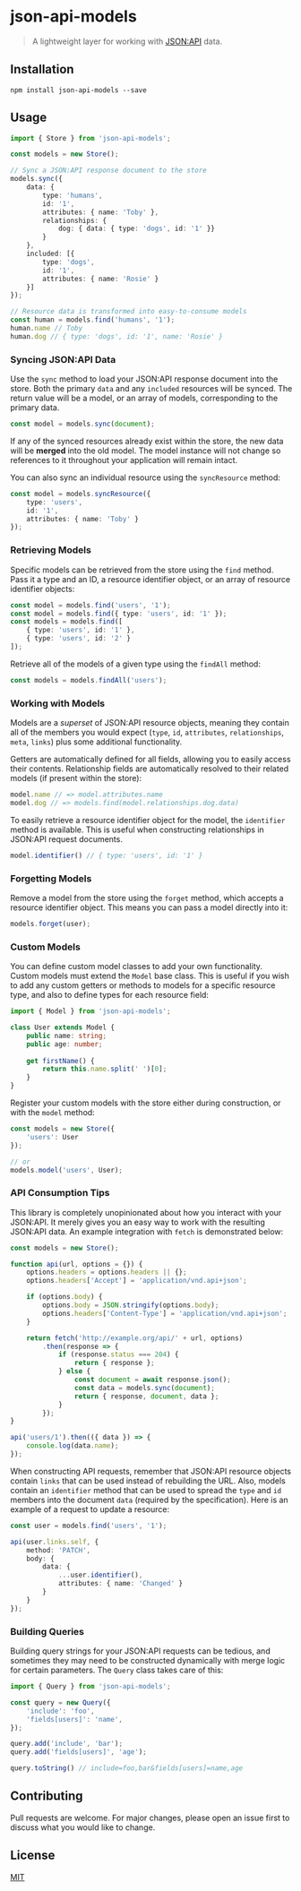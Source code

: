 # json-api-models

> A lightweight layer for working with [JSON:API](http://jsonapi.org) data.

## Installation

```
npm install json-api-models --save
```

## Usage

```ts
import { Store } from 'json-api-models';

const models = new Store();

// Sync a JSON:API response document to the store
models.sync({
    data: {
        type: 'humans',
        id: '1',
        attributes: { name: 'Toby' },
        relationships: {
            dog: { data: { type: 'dogs', id: '1' }}
        }
    },
    included: [{
        type: 'dogs',
        id: '1',
        attributes: { name: 'Rosie' }
    }]
});

// Resource data is transformed into easy-to-consume models
const human = models.find('humans', '1');
human.name // Toby
human.dog // { type: 'dogs', id: '1', name: 'Rosie' }
```

### Syncing JSON:API Data

Use the `sync` method to load your JSON:API response document into the store. Both the primary `data` and any `included` resources will be synced. The return value will be a model, or an array of models, corresponding to the primary data.

```ts
const model = models.sync(document);
```

If any of the synced resources already exist within the store, the new data will be **merged** into the old model. The model instance will not change so references to it throughout your application will remain intact.

You can also sync an individual resource using the `syncResource` method:

```ts
const model = models.syncResource({
    type: 'users',
    id: '1',
    attributes: { name: 'Toby' }
});
```

### Retrieving Models

Specific models can be retrieved from the store using the `find` method. Pass it a type and an ID, a resource identifier object, or an array of resource identifier objects:

```ts
const model = models.find('users', '1');
const model = models.find({ type: 'users', id: '1' });
const models = models.find([
    { type: 'users', id: '1' },
    { type: 'users', id: '2' }
]);
```

Retrieve all of the models of a given type using the `findAll` method:

```ts
const models = models.findAll('users');
```

### Working with Models

Models are a *superset* of JSON:API resource objects, meaning they contain all of the members you would expect (`type`, `id`, `attributes`, `relationships`, `meta`, `links`) plus some additional functionality.

Getters are automatically defined for all fields, allowing you to easily access their contents. Relationship fields are automatically resolved to their related models (if present within the store):

```ts
model.name // => model.attributes.name
model.dog // => models.find(model.relationships.dog.data)
```

To easily retrieve a resource identifier object for the model, the `identifier` method is available. This is useful when constructing relationships in JSON:API request documents.

```ts
model.identifier() // { type: 'users', id: '1' }
```

### Forgetting Models

Remove a model from the store using the `forget` method, which accepts a resource identifier object. This means you can pass a model directly into it:

```ts
models.forget(user);
```

### Custom Models

You can define custom model classes to add your own functionality. Custom models must extend the `Model` base class. This is useful if you wish to add any custom getters or methods to models for a specific resource type, and also to define types for each resource field:

```ts
import { Model } from 'json-api-models';

class User extends Model {
    public name: string;
    public age: number;
    
    get firstName() {
        return this.name.split(' ')[0];
    }
}
```

Register your custom models with the store either during construction, or with the `model` method:

```ts
const models = new Store({
    'users': User
});

// or
models.model('users', User);
```

### API Consumption Tips

This library is completely unopinionated about how you interact with your JSON:API. It merely gives you an easy way to work with the resulting JSON:API data. An example integration with `fetch` is demonstrated below:

```ts
const models = new Store();

function api(url, options = {}) {
    options.headers = options.headers || {};
    options.headers['Accept'] = 'application/vnd.api+json';

    if (options.body) {
        options.body = JSON.stringify(options.body);
        options.headers['Content-Type'] = 'application/vnd.api+json';
    }

    return fetch('http://example.org/api/' + url, options)
    	.then(response => {
        	if (response.status === 204) {
                return { response };
            } else {
                const document = await response.json();
                const data = models.sync(document);
                return { response, document, data };
            }
    	});
}

api('users/1').then(({ data }) => {
    console.log(data.name);
});
```

When constructing API requests, remember that JSON:API resource objects contain `links` that can be used instead of rebuilding the URL. Also, models contain an `identifier` method that can be used to spread the `type` and `id` members into the document `data` (required by the specification). Here is an example of a request to update a resource:

```ts
const user = models.find('users', '1');

api(user.links.self, {
    method: 'PATCH',
    body: {
        data: {
            ...user.identifier(),
            attributes: { name: 'Changed' }
        }
    }
});
```

### Building Queries

Building query strings for your JSON:API requests can be tedious, and sometimes they may need to be constructed dynamically with merge logic for certain parameters. The `Query` class takes care of this:

```ts
import { Query } from 'json-api-models';

const query = new Query({
    'include': 'foo',
    'fields[users]': 'name',
});

query.add('include', 'bar');
query.add('fields[users]', 'age');

query.toString() // include=foo,bar&fields[users]=name,age
```

## Contributing

Pull requests are welcome. For major changes, please open an issue first to discuss what you would like to change.

## License

[MIT](LICENSE)
